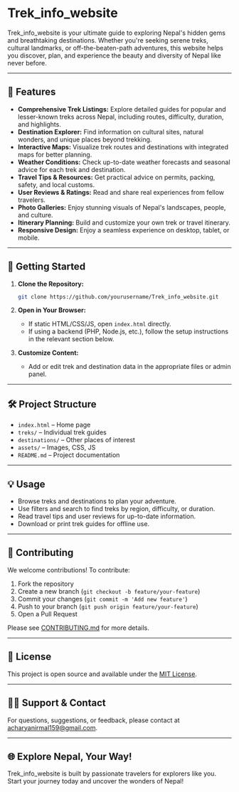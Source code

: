 # Trek_info_website
Trek_info_website is your ultimate guide to exploring Nepal's hidden gems and breathtaking destinations. Whether you're seeking serene treks, cultural landmarks, or off-the-beaten-path adventures, this website helps you discover, plan, and experience the beauty and diversity of Nepal like never before.

---

## 🌄 Features

- **Comprehensive Trek Listings:** Explore detailed guides for popular and lesser-known treks across Nepal, including routes, difficulty, duration, and highlights.
- **Destination Explorer:** Find information on cultural sites, natural wonders, and unique places beyond trekking.
- **Interactive Maps:** Visualize trek routes and destinations with integrated maps for better planning.
- **Weather Conditions:** Check up-to-date weather forecasts and seasonal advice for each trek and destination.
- **Travel Tips & Resources:** Get practical advice on permits, packing, safety, and local customs.
- **User Reviews & Ratings:** Read and share real experiences from fellow travelers.
- **Photo Galleries:** Enjoy stunning visuals of Nepal's landscapes, people, and culture.
- **Itinerary Planning:** Build and customize your own trek or travel itinerary.
- **Responsive Design:** Enjoy a seamless experience on desktop, tablet, or mobile.

---

## 🚀 Getting Started

1. **Clone the Repository:**
   ```bash
   git clone https://github.com/yourusername/Trek_info_website.git
   ```
2. **Open in Your Browser:**
   - If static HTML/CSS/JS, open `index.html` directly.
   - If using a backend (PHP, Node.js, etc.), follow the setup instructions in the relevant section below.

3. **Customize Content:**
   - Add or edit trek and destination data in the appropriate files or admin panel.

---

## 🛠️ Project Structure

- `index.html` – Home page
- `treks/` – Individual trek guides
- `destinations/` – Other places of interest
- `assets/` – Images, CSS, JS
- `README.md` – Project documentation

---

## 💡 Usage

- Browse treks and destinations to plan your adventure.
- Use filters and search to find treks by region, difficulty, or duration.
- Read travel tips and user reviews for up-to-date information.
- Download or print trek guides for offline use.

---

## 🤝 Contributing

We welcome contributions! To contribute:
1. Fork the repository
2. Create a new branch (`git checkout -b feature/your-feature`)
3. Commit your changes (`git commit -m 'Add new feature'`)
4. Push to your branch (`git push origin feature/your-feature`)
5. Open a Pull Request

Please see [CONTRIBUTING.md](CONTRIBUTING.md) for more details.

---

## 📄 License

This project is open source and available under the [MIT License](LICENSE).

---

## 🙋‍♂️ Support & Contact

For questions, suggestions, or feedback, please contact at acharyanirmal159@gmail.com.

---

## 🌐 Explore Nepal, Your Way!

Trek_info_website is built by passionate travelers for explorers like you. Start your journey today and uncover the wonders of Nepal!
